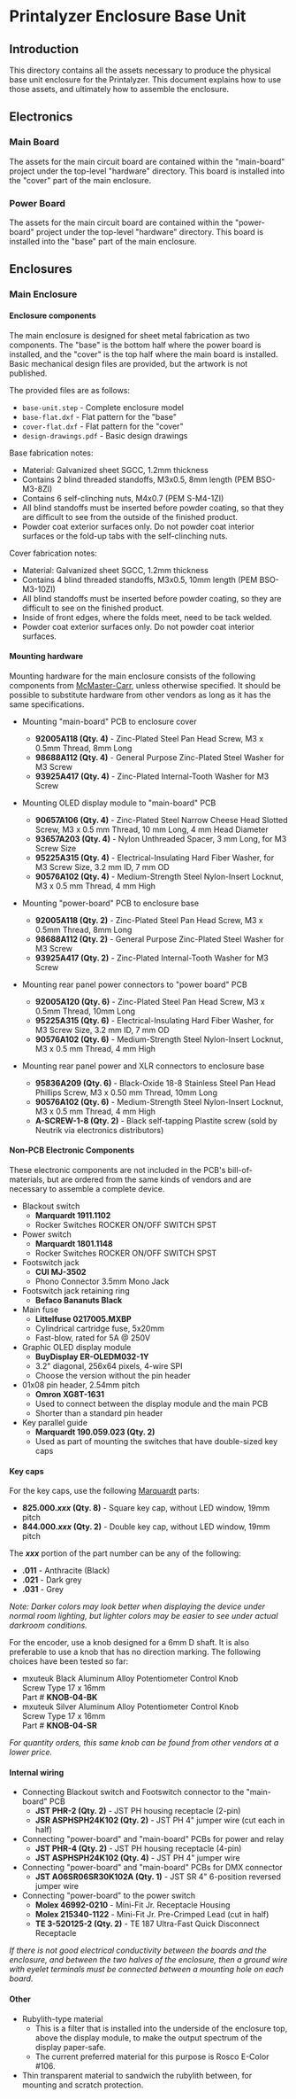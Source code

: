# Printalyzer Enclosure Base Unit

## Introduction

This directory contains all the assets necessary to produce the physical
base unit enclosure for the Printalyzer. This document explains how to use
those assets, and ultimately how to assemble the enclosure.

## Electronics

### Main Board

The assets for the main circuit board are contained within the "main-board"
project under the top-level "hardware" directory. This board is installed
into the "cover" part of the main enclosure.

### Power Board

The assets for the main circuit board are contained within the "power-board"
project under the top-level "hardware" directory. This board is installed
into the "base" part of the main enclosure.

## Enclosures

### Main Enclosure

#### Enclosure components

The main enclosure is designed for sheet metal fabrication as two components.
The "base" is the bottom half where the power board is installed, and the
"cover" is the top half where the main board is installed.
Basic mechanical design files are provided, but the artwork is not published.

The provided files are as follows:
* `base-unit.step` - Complete enclosure model
* `base-flat.dxf` - Flat pattern for the "base"
* `cover-flat.dxf` - Flat pattern for the "cover"
* `design-drawings.pdf` - Basic design drawings

Base fabrication notes:
* Material: Galvanized sheet SGCC, 1.2mm thickness
* Contains 2 blind threaded standoffs, M3x0.5, 8mm length (PEM BSO-M3-8ZI)
* Contains 6 self-clinching nuts, M4x0.7 (PEM S-M4-1ZI)
* All blind standoffs must be inserted before powder coating, so that they are difficult to see from the outside of the finished product.
* Powder coat exterior surfaces only. Do not powder coat interior surfaces or the fold-up tabs with the self-clinching nuts.

Cover fabrication notes:
* Material: Galvanized sheet SGCC, 1.2mm thickness
* Contains 4 blind threaded standoffs, M3x0.5, 10mm length (PEM BSO-M3-10ZI)
* All blind standoffs must be inserted before powder coating, so they are
  difficult to see on the finished product.
* Inside of front edges, where the folds meet, need to be tack welded.
* Powder coat exterior surfaces only.  Do not powder coat interior surfaces.

#### Mounting hardware

Mounting hardware for the main enclosure consists of the following
components from [McMaster-Carr](https://www.mcmaster.com/), unless otherwise
specified. It should be possible to substitute hardware from other vendors as
long as it has the same specifications.


* Mounting "main-board" PCB to enclosure cover
  * **92005A118 (Qty. 4)** - Zinc-Plated Steel Pan Head Screw,
    M3 x 0.5mm Thread, 8mm Long
  * **98688A112 (Qty. 4)** - General Purpose Zinc-Plated Steel Washer for M3 Screw
  * **93925A417 (Qty. 4)** - Zinc-Plated Internal-Tooth Washer for M3 Screw

* Mounting OLED display module to "main-board" PCB
  * **90657A106 (Qty. 4)** - Zinc-Plated Steel Narrow Cheese Head Slotted Screw,
    M3 x 0.5 mm Thread, 10 mm Long, 4 mm Head Diameter
  * **93657A203 (Qty. 4)** - Nylon Unthreaded Spacer,
    3 mm Long, for M3 Screw Size
  * **95225A315 (Qty. 4)** - Electrical-Insulating Hard Fiber Washer,
    for M3 Screw Size, 3.2 mm ID, 7 mm OD
  * **90576A102 (Qty. 4)** - Medium-Strength Steel Nylon-Insert Locknut,
    M3 x 0.5 mm Thread, 4 mm High

* Mounting "power-board" PCB to enclosure base
  * **92005A118 (Qty. 2)** - Zinc-Plated Steel Pan Head Screw,
    M3 x 0.5mm Thread, 8mm Long
  * **98688A112 (Qty. 2)** - General Purpose Zinc-Plated Steel Washer for M3 Screw
  * **93925A417 (Qty. 2)** - Zinc-Plated Internal-Tooth Washer for M3 Screw

* Mounting rear panel power connectors to "power board" PCB
  * **92005A120 (Qty. 6)** - Zinc-Plated Steel Pan Head Screw,
    M3 x 0.5mm Thread, 10mm Long
  * **95225A315 (Qty. 6)** - Electrical-Insulating Hard Fiber Washer,
    for M3 Screw Size, 3.2 mm ID, 7 mm OD
  * **90576A102 (Qty. 6)** - Medium-Strength Steel Nylon-Insert Locknut,
    M3 x 0.5 mm Thread, 4 mm High

* Mounting rear panel power and XLR connectors to enclosure base
  * **95836A209 (Qty. 6)** - Black-Oxide 18-8 Stainless Steel Pan Head Phillips Screw,
    M3 x 0.50 mm Thread, 10mm Long
  * **90576A102 (Qty. 6)** - Medium-Strength Steel Nylon-Insert Locknut,
    M3 x 0.5 mm Thread, 4 mm High
  * **A-SCREW-1-8 (Qty. 2)** - Black self-tapping Plastite screw
    (sold by Neutrik via electronics distributors)

#### Non-PCB Electronic Components
These electronic components are not included in the PCB's bill-of-materials,
but are ordered from the same kinds of vendors and are necessary to assemble
a complete device.

* Blackout switch
  * **Marquardt 1911.1102**
  * Rocker Switches ROCKER ON/OFF SWITCH SPST
* Power switch
  * **Marquardt 1801.1148**
  * Rocker Switches ROCKER ON/OFF SWITCH SPST
* Footswitch jack
  * **CUI MJ-3502**
  * Phono Connector 3.5mm Mono Jack
* Footswitch jack retaining ring
  * **Befaco Bananuts Black**
* Main fuse
  * **Littelfuse 0217005.MXBP**
  * Cylindrical cartridge fuse, 5x20mm
  * Fast-blow, rated for 5A @ 250V
* Graphic OLED display module
  * **BuyDisplay ER-OLEDM032-1Y**
  * 3.2" diagonal, 256x64 pixels, 4-wire SPI
  * Choose the version without the pin header
* 01x08 pin header, 2.54mm pitch
  * **Omron XG8T-1631**
  * Used to connect between the display module and the main PCB
  * Shorter than a standard pin header
* Key parallel guide
  * **Marquardt 190.059.023 (Qty. 2)**
  * Used as part of mounting the switches that have double-sized key caps

#### Key caps
For the key caps, use the following
[Marquardt](https://www.marquardt-switches.com/) parts:
* **825.000._xxx_ (Qty. 8)** - Square key cap, without LED window, 19mm pitch
* **844.000._xxx_ (Qty. 2)** - Double key cap, without LED window, 19mm pitch

The **_xxx_** portion of the part number can be any of the following:
* **.011** - Anthracite (Black)
* **.021** - Dark grey
* **.031** - Grey

_Note: Darker colors may look better when displaying the device under normal
room lighting, but lighter colors may be easier to see under actual
darkroom conditions._

For the encoder, use a knob designed for a 6mm D shaft. It is also preferable
to use a knob that has no direction marking.
The following choices have been tested so far:
* mxuteuk Black Aluminum Alloy Potentiometer Control Knob\
  Screw Type 17 x 16mm\
  Part # **KNOB-04-BK**
* mxuteuk Silver Aluminum Alloy Potentiometer Control Knob\
  Screw Type 17 x 16mm\
  Part # **KNOB-04-SR**

_For quantity orders, this same knob can be found from other vendors at
a lower price._

#### Internal wiring

* Connecting Blackout switch and Footswitch connector to the "main-board" PCB
  * **JST PHR-2 (Qty. 2)** - JST PH housing receptacle (2-pin)
  * **JSR ASPHSPH24K102 (Qty. 2)** - JST PH 4" jumper wire (cut each in half)
* Connecting "power-board" and "main-board" PCBs for power and relay
  * **JST PHR-4 (Qty. 2)** - JST PH housing receptacle (4-pin)
  * **JST ASPHSPH24K102 (Qty. 4)** - JST PH 4" jumper wire
* Connecting "power-board" and "main-board" PCBs for DMX connector
  * **JST A06SR06SR30K102A (Qty. 1)** - JST SR 4" 6-position reversed jumper wire
* Connecting "power-board" to the power switch
  * **Molex 46992-0210** - Mini-Fit Jr. Receptacle Housing
  * **Molex 215340-1122** - Mini-Fit Jr. Pre-Crimped Lead (cut in half)
  * **TE 3-520125-2 (Qty. 2)** - TE 187 Ultra-Fast Quick Disconnect Receptacle

_If there is not good electrical conductivity between the boards and the enclosure, and between the two halves of the enclosure, then a ground wire with eyelet terminals must be connected between a mounting hole on each board._

#### Other

* Rubylith-type material
  * This is a filter that is installed into the underside of the enclosure top,
    above the display module, to make the output spectrum of the display
    paper-safe.
  * The current preferred material for this purpose is Rosco E-Color #106.
* Thin transparent material to sandwich the rubylith between, for mounting
  and scratch protection.
